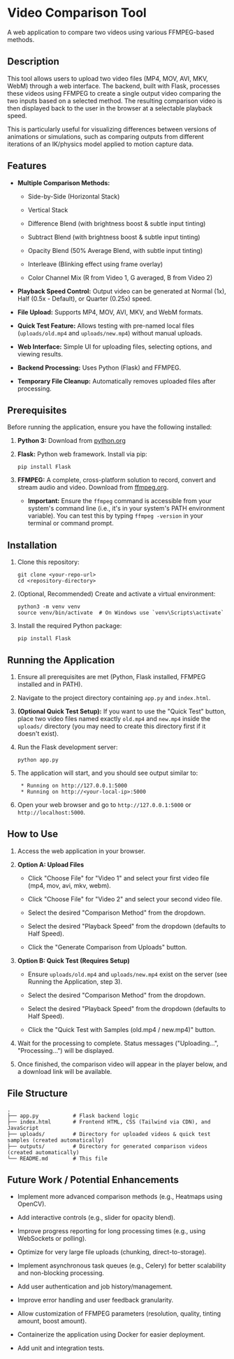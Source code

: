 Video Comparison Tool
=====================

A web application to compare two videos using various FFMPEG-based methods.

Description
-----------

This tool allows users to upload two video files (MP4, MOV, AVI, MKV, WebM) through a web interface. The backend, built with Flask, processes these videos using FFMPEG to create a single output video comparing the two inputs based on a selected method. The resulting comparison video is then displayed back to the user in the browser at a selectable playback speed.

This is particularly useful for visualizing differences between versions of animations or simulations, such as comparing outputs from different iterations of an IK/physics model applied to motion capture data.

Features
--------

-   **Multiple Comparison Methods:**

    -   Side-by-Side (Horizontal Stack)

    -   Vertical Stack

    -   Difference Blend (with brightness boost & subtle input tinting)

    -   Subtract Blend (with brightness boost & subtle input tinting)

    -   Opacity Blend (50% Average Blend, with subtle input tinting)

    -   Interleave (Blinking effect using frame overlay)

    -   Color Channel Mix (R from Video 1, G averaged, B from Video 2)

-   **Playback Speed Control:** Output video can be generated at Normal (1x), Half (0.5x - Default), or Quarter (0.25x) speed.

-   **File Upload:** Supports MP4, MOV, AVI, MKV, and WebM formats.

-   **Quick Test Feature:** Allows testing with pre-named local files (`uploads/old.mp4` and `uploads/new.mp4`) without manual uploads.

-   **Web Interface:** Simple UI for uploading files, selecting options, and viewing results.

-   **Backend Processing:** Uses Python (Flask) and FFMPEG.

-   **Temporary File Cleanup:** Automatically removes uploaded files after processing.

Prerequisites
-------------

Before running the application, ensure you have the following installed:

1.  **Python 3:** Download from [python.org](https://www.python.org/downloads/ "null")

2.  **Flask:** Python web framework. Install via pip:

    ```
    pip install Flask

    ```

3.  **FFMPEG:** A complete, cross-platform solution to record, convert and stream audio and video. Download from [ffmpeg.org](https://ffmpeg.org/download.html "null").

    -   **Important:** Ensure the `ffmpeg` command is accessible from your system's command line (i.e., it's in your system's PATH environment variable). You can test this by typing `ffmpeg -version` in your terminal or command prompt.

Installation
------------

1.  Clone this repository:

    ```
    git clone <your-repo-url>
    cd <repository-directory>

    ```

2.  (Optional, Recommended) Create and activate a virtual environment:

    ```
    python3 -m venv venv
    source venv/bin/activate  # On Windows use `venv\Scripts\activate`

    ```

3.  Install the required Python package:

    ```
    pip install Flask

    ```

Running the Application
-----------------------

1.  Ensure all prerequisites are met (Python, Flask installed, FFMPEG installed and in PATH).

2.  Navigate to the project directory containing `app.py` and `index.html`.

3.  **(Optional Quick Test Setup):** If you want to use the "Quick Test" button, place two video files named exactly `old.mp4` and `new.mp4` inside the `uploads/` directory (you may need to create this directory first if it doesn't exist).

4.  Run the Flask development server:

    ```
    python app.py

    ```

5.  The application will start, and you should see output similar to:

    ```
     * Running on http://127.0.0.1:5000
     * Running on http://<your-local-ip>:5000

    ```

6.  Open your web browser and go to `http://127.0.0.1:5000` or `http://localhost:5000`.

How to Use
----------

1.  Access the web application in your browser.

2.  **Option A: Upload Files**

    -   Click "Choose File" for "Video 1" and select your first video file (mp4, mov, avi, mkv, webm).

    -   Click "Choose File" for "Video 2" and select your second video file.

    -   Select the desired "Comparison Method" from the dropdown.

    -   Select the desired "Playback Speed" from the dropdown (defaults to Half Speed).

    -   Click the "Generate Comparison from Uploads" button.

3.  **Option B: Quick Test (Requires Setup)**

    -   Ensure `uploads/old.mp4` and `uploads/new.mp4` exist on the server (see Running the Application, step 3).

    -   Select the desired "Comparison Method" from the dropdown.

    -   Select the desired "Playback Speed" from the dropdown (defaults to Half Speed).

    -   Click the "Quick Test with Samples (old.mp4 / new.mp4)" button.

4.  Wait for the processing to complete. Status messages ("Uploading...", "Processing...") will be displayed.

5.  Once finished, the comparison video will appear in the player below, and a download link will be available.

File Structure
--------------

```
.
├── app.py           # Flask backend logic
├── index.html       # Frontend HTML, CSS (Tailwind via CDN), and JavaScript
├── uploads/         # Directory for uploaded videos & quick test samples (created automatically)
├── outputs/         # Directory for generated comparison videos (created automatically)
└── README.md        # This file

```

Future Work / Potential Enhancements
------------------------------------

-   Implement more advanced comparison methods (e.g., Heatmaps using OpenCV).

-   Add interactive controls (e.g., slider for opacity blend).

-   Improve progress reporting for long processing times (e.g., using WebSockets or polling).

-   Optimize for very large file uploads (chunking, direct-to-storage).

-   Implement asynchronous task queues (e.g., Celery) for better scalability and non-blocking processing.

-   Add user authentication and job history/management.

-   Improve error handling and user feedback granularity.

-   Allow customization of FFMPEG parameters (resolution, quality, tinting amount, boost amount).

-   Containerize the application using Docker for easier deployment.

-   Add unit and integration tests.